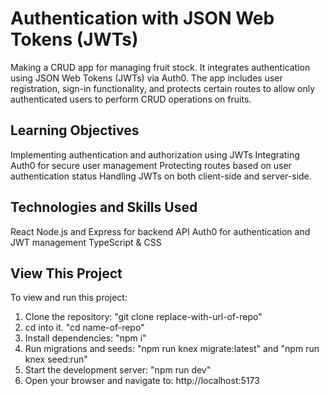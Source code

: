 # Authentication with JSON Web Tokens (JWTs)
Making a CRUD app for managing fruit stock. It integrates authentication using JSON Web Tokens (JWTs) via Auth0. The app includes user registration, sign-in functionality, and protects certain routes to allow only authenticated users to perform CRUD operations on fruits.

## Learning Objectives
Implementing authentication and authorization using JWTs
Integrating Auth0 for secure user management
Protecting routes based on user authentication status
Handling JWTs on both client-side and server-side.

## Technologies and Skills Used
React 
Node.js and Express for backend API
Auth0 for authentication and JWT management
TypeScript & CSS

## View This Project
To view and run this project:
1) Clone the repository: "git clone replace-with-url-of-repo"
2) cd into it. "cd name-of-repo"
3) Install dependencies: "npm i"
4) Run migrations and seeds: "npm run knex migrate:latest" and "npm run knex seed:run"
5) Start the development server: "npm run dev"
6) Open your browser and navigate to: http://localhost:5173


